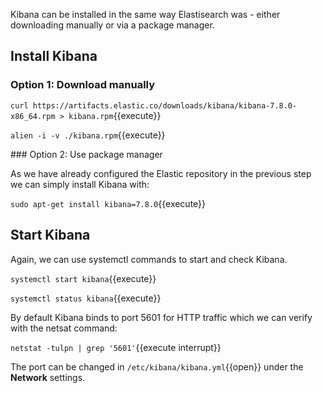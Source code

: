 Kibana can be installed in the same way Elastisearch was - either downloading manually or via a package manager.

## Install Kibana

### Option 1: Download manually

`curl https://artifacts.elastic.co/downloads/kibana/kibana-7.8.0-x86_64.rpm > kibana.rpm`{{execute}}

`alien -i -v ./kibana.rpm`{{execute}}

### Option 2: Use package manager

As we have already configured the Elastic repository in the previous step we can simply install Kibana with:

`sudo apt-get install kibana=7.8.0`{{execute}}

## Start Kibana

Again, we can use systemctl commands to start and check Kibana.

`systemctl start kibana`{{execute}}

`systemctl status kibana`{{execute}}

By default Kibana binds to port 5601 for HTTP traffic which we can verify with the netsat command:

`netstat -tulpn | grep '5601'`{{execute interrupt}}

The port can be changed in `/etc/kibana/kibana.yml`{{open}} under the **Network** settings.
